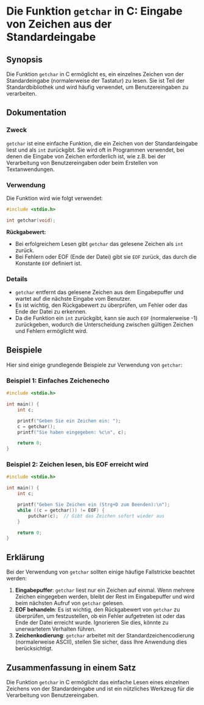 <!--
Meta Description: # Die Funktion `getchar` in C: Eingabe von Zeichen aus der Standardeingabe ## Synopsis Die Funktion `getchar` in C ermöglicht es, ein einzelnes Zeiche...
Meta Keywords: getchar, zeichen, der, von, die
-->

# Die Funktion `getchar` in C: Eingabe von Zeichen aus der Standardeingabe

## Synopsis
Die Funktion `getchar` in C ermöglicht es, ein einzelnes Zeichen von der Standardeingabe (normalerweise der Tastatur) zu lesen. Sie ist Teil der Standardbibliothek und wird häufig verwendet, um Benutzereingaben zu verarbeiten.

## Dokumentation
### Zweck
`getchar` ist eine einfache Funktion, die ein Zeichen von der Standardeingabe liest und als `int` zurückgibt. Sie wird oft in Programmen verwendet, bei denen die Eingabe von Zeichen erforderlich ist, wie z.B. bei der Verarbeitung von Benutzereingaben oder beim Erstellen von Textanwendungen.

### Verwendung
Die Funktion wird wie folgt verwendet:

```c
#include <stdio.h>

int getchar(void);
```

**Rückgabewert:**
- Bei erfolgreichem Lesen gibt `getchar` das gelesene Zeichen als `int` zurück.
- Bei Fehlern oder EOF (Ende der Datei) gibt sie `EOF` zurück, das durch die Konstante `EOF` definiert ist.

### Details
- `getchar` entfernt das gelesene Zeichen aus dem Eingabepuffer und wartet auf die nächste Eingabe vom Benutzer.
- Es ist wichtig, den Rückgabewert zu überprüfen, um Fehler oder das Ende der Datei zu erkennen.
- Da die Funktion ein `int` zurückgibt, kann sie auch `EOF` (normalerweise -1) zurückgeben, wodurch die Unterscheidung zwischen gültigen Zeichen und Fehlern ermöglicht wird.

## Beispiele
Hier sind einige grundlegende Beispiele zur Verwendung von `getchar`:

### Beispiel 1: Einfaches Zeichenecho
```c
#include <stdio.h>

int main() {
    int c;

    printf("Geben Sie ein Zeichen ein: ");
    c = getchar();
    printf("Sie haben eingegeben: %c\n", c);

    return 0;
}
```

### Beispiel 2: Zeichen lesen, bis EOF erreicht wird
```c
#include <stdio.h>

int main() {
    int c;

    printf("Geben Sie Zeichen ein (Strg+D zum Beenden):\n");
    while ((c = getchar()) != EOF) {
        putchar(c);  // Gibt das Zeichen sofort wieder aus
    }

    return 0;
}
```

## Erklärung
Bei der Verwendung von `getchar` sollten einige häufige Fallstricke beachtet werden:

1. **Eingabepuffer**: `getchar` liest nur ein Zeichen auf einmal. Wenn mehrere Zeichen eingegeben werden, bleibt der Rest im Eingabepuffer und wird beim nächsten Aufruf von `getchar` gelesen.
2. **EOF behandeln**: Es ist wichtig, den Rückgabewert von `getchar` zu überprüfen, um festzustellen, ob ein Fehler aufgetreten ist oder das Ende der Datei erreicht wurde. Ignorieren Sie dies, könnte zu unerwartetem Verhalten führen.
3. **Zeichenkodierung**: `getchar` arbeitet mit der Standardzeichencodierung (normalerweise ASCII), stellen Sie sicher, dass Ihre Anwendung dies berücksichtigt.

## Zusammenfassung in einem Satz
Die Funktion `getchar` in C ermöglicht das einfache Lesen eines einzelnen Zeichens von der Standardeingabe und ist ein nützliches Werkzeug für die Verarbeitung von Benutzereingaben.